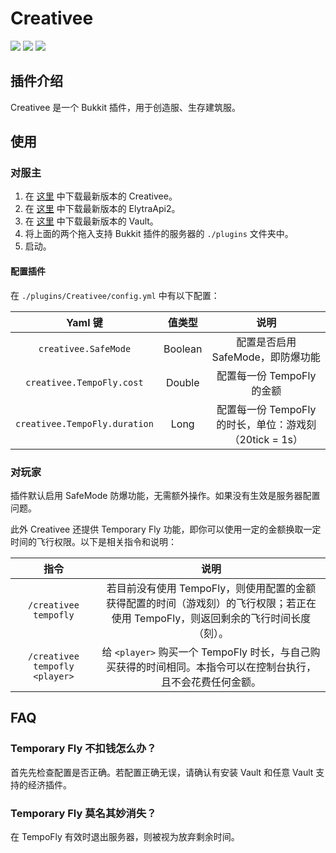 # Creativee

<image src="https://img.shields.io/github/license/ElytraServers/Creativee?label=License&style=flat-square"></image>
<image src="https://img.shields.io/github/stars/ElytraServers/Creativee?label=Stars&style=flat-square"></image>
<image src="https://img.shields.io/badge/author-Taskeren-red?style=flat-square"></image>

## 插件介绍

Creativee 是一个 Bukkit 插件，用于创造服、生存建筑服。

## 使用

### 对服主

1. 在 [这里](https://github.com/ElytraServers/Creativee/release/latest) 中下载最新版本的 Creativee。
2. 在 [这里](https://github.com/ElytraServers/ElytraApi2/release/latest) 中下载最新版本的 ElytraApi2。
3. 在 [这里](https://github.com/MilkBowl/Vault/releases/latest) 中下载最新版本的 Vault。
4. 将上面的两个拖入支持 Bukkit 插件的服务器的 `./plugins` 文件夹中。
5. 启动。

#### 配置插件

在 `./plugins/Creativee/config.yml` 中有以下配置：

| Yaml 键 | 值类型 | 说明 |
| :-: | :-: | :-: |
| `creativee.SafeMode` | Boolean | 配置是否启用 SafeMode，即防爆功能 |
| `creativee.TempoFly.cost` | Double | 配置每一份 TempoFly 的金额 |
| `creativee.TempoFly.duration` | Long | 配置每一份 TempoFly 的时长，单位：游戏刻（20tick = 1s）|

### 对玩家

插件默认启用 SafeMode 防爆功能，无需额外操作。如果没有生效是服务器配置问题。

此外 Creativee 还提供 Temporary Fly 功能，即你可以使用一定的金额换取一定时间的飞行权限。以下是相关指令和说明：

| 指令 | 说明 |
| :-: | :-: |
| `/creativee tempofly` | 若目前没有使用 TempoFly，则使用配置的金额获得配置的时间（游戏刻）的飞行权限；若正在使用 TempoFly，则返回剩余的飞行时间长度（刻）。 |
| `/creativee tempofly <player>` | 给 `<player>` 购买一个 TempoFly 时长，与自己购买获得的时间相同。本指令可以在控制台执行，且不会花费任何金额。 |

## FAQ

### Temporary Fly 不扣钱怎么办？

首先先检查配置是否正确。若配置正确无误，请确认有安装 Vault 和任意 Vault 支持的经济插件。

### Temporary Fly 莫名其妙消失？

在 TempoFly 有效时退出服务器，则被视为放弃剩余时间。
